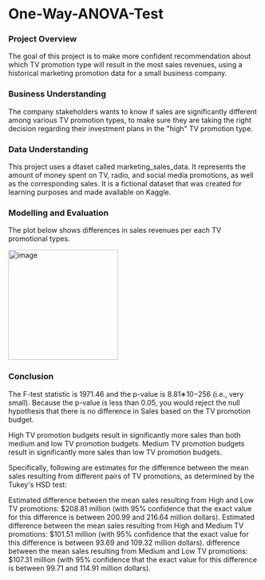 # One-Way-ANOVA-Test

### Project Overview

  The goal of this project is to make more confident recommendation about which TV promotion type will result in the most sales revenues, using a historical marketing promotion data for a small business company.
  
### Business Understanding

  The company stakeholders wants to know if sales are significantly different among various TV promotion types, to make sure they are taking the right decision regarding their investment plans in the "high" TV promotion type. 


### Data Understanding

 This project uses a dtaset called marketing_sales_data. It represents the amount of money spent on TV, radio, and social media promotions, as well as the corresponding sales. It is a fictional dataset that was created for learning purposes and made available on Kaggle.

  
### Modelling and Evaluation
  
  The plot below shows differences in sales revenues per each TV promotional types.
  
  <img width="220" alt="image" src="https://github.com/aliMohamed-Z/One-Way-ANOVA-Test/assets/75675790/06c0c71d-ac79-4ff3-a0a1-e044d09d7f9d">


### Conclusion

  The F-test statistic is 1971.46 and the p-value is  8.81∗10−256 (i.e., very small). Because the p-value is less than 0.05, you would reject the null hypothesis that there is no difference in Sales based on the TV promotion budget.

  High TV promotion budgets result in significantly more sales than both medium and low TV promotion budgets. Medium TV promotion budgets result in significantly more sales than low TV promotion budgets.

Specifically, following are estimates for the difference between the mean sales resulting from different pairs of TV promotions, as determined by the Tukey's HSD test:

Estimated difference between the mean sales resulting from High and Low TV promotions: $208.81 million (with 95% confidence that the exact value for this difference is between 200.99 and 216.64 million dollars).
Estimated difference between the mean sales resulting from High and Medium TV promotions: $101.51 million (with 95% confidence that the exact value for this difference is between 93.69 and 109.32 million dollars).
difference between the mean sales resulting from Medium and Low TV promotions: $107.31 million (with 95% confidence that the exact value for this difference is between 99.71 and 114.91 million dollars).
